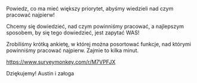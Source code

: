 Powiedz, co ma mieć większy priorytet, abyśmy wiedzieli nad czym pracować najpierw!

Chcemy się dowiedzieć, nad czym powinniśmy pracować, a najlepszym sposobem, by się tego dowiedzieć, jest zapytać WAS!

Zrobiliśmy krótką ankietę, w której można posortować funkcje, nad którymi powinniśmy pracować najpierw. Zajmie to kilka minut.

https://www.surveymonkey.com/r/M7VPFJX

Dziękujemy! Austin i załoga